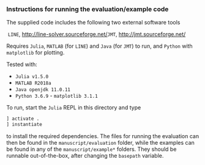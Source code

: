### Instructions for running the evaluation/example code

The supplied code includes the following two external software tools

​	`LINE`, http://line-solver.sourceforge.net/
​	`JMT`, http://jmt.sourceforge.net/

Requires `Julia`, `MATLAB` (for `LINE`) and `Java` (for `JMT`) to run, and `Python` with `matplotlib` for plotting. 

Tested with:
   - `Julia v1.5.0`
   - `MATLAB R2018a`
   - `Java openjdk 11.0.11`
   - `Python 3.6.9`
           - `matplotlib 3.1.1`

To run, start the `Julia` REPL in this directory and type

```julia
] activate .
] instantiate
```

to install the required dependencies. The files for running the evaluation can then be found in the `manuscript/evaluation` folder, while the examples can be found in any of the `manuscript/example*` folders. They should be runnable out-of-the-box, after changing the `basepath` variable. 